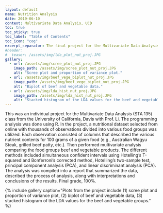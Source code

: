```yaml
---
layout: default
name: Nutrition Analysis
date: 2019-06-10
context: Multivariate Data Analysis, UCD
toc: true
toc_sticky: true
toc_label: "Table of Contents"
toc_icon: "cog"
excerpt_separator: The final project for the Multivariate Data Analysis (STA 135) course, utilizing principal component analysis (PCA) and linear discriminant analysis (LDA).
#header:
#  teaser: /assets/img/lda_plot_nut_proj.JPG
gallery:
  - url: /assets/img/scree_plot_nut_proj.JPG
    image_path: /assets/img/scree_plot_nut_proj.JPG
    alt: "Scree plot and proportion of variance plot."
  - url: /assets/img/beef_vege_biplot_nut_proj.JPG
    image_path: /assets/img/beef_vege_biplot_nut_proj.JPG
    alt: "Biplot of beef and vegetable data."
  - url: /assets/img/lda_hist_nut_proj.JPG
    image_path: /assets/img/lda_hist_nut_proj.JPG
    alt: "Stacked histogram of the LDA values for the beef and vegetable groups."
---
```

This was an individual project for the Multivariate Data Analysis (STA 135) class from the University of California, Davis with Prof. Li. The programming analysis was done using R. In the project, a nutritional dataset selected from online with thousands of observations divided into various food groups was utilized. Each observation consisted of columns that described the various nutrient contents for 100 grams of a given food (e.g., Australian Wagyu Steak, grilled beef patty, etc.). Then performed multivariate analysis comparing the food groups beef and vegetable products. The different methods included simultaneous confident intervals using Hotelling’s T-squared and Bonferroni’s corrected method, Hotelling’s two-sample test, principal component analysis (PCA), and linear discriminant analysis (PCA). The analysis was compiled into a report that summarized the data, described the process of analysis, along with interpretations and conclusions of the results. Final grade, 100%.

{% include gallery caption="Plots from the project include (1) scree plot and proportion of variance plot, (2) biplot of beef and vegetable data, (3) stacked histogram of the LDA values for the beef and vegetable groups." %}

